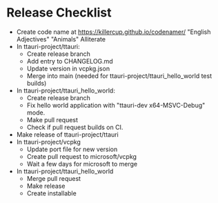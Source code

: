 Release Checklist
=================

 * Create code name at <https://killercup.github.io/codenamer/> "English Adjectives" "Animals" Alliterate
 * In ttauri-project/ttauri:
   - Create release branch
   - Add entry to CHANGELOG.md 
   - Update version in vcpkg.json
   - Merge into main (needed for ttauri-project/ttauri\_hello\_world test builds)
 * In ttauri-project/ttauri\_hello\_world:
   - Create release branch
   - Fix hello world application with "ttauri-dev x64-MSVC-Debug" mode.
   - Make pull request
   - Check if pull request builds on CI.
 * Make release of ttauri-project/ttauri
 * In ttauri-project/vcpkg
   - Update port file for new version
   - Create pull request to microsoft/vcpkg
   - Wait a few days for microsoft to merge
 * In ttauri-project/ttauri\_hello\_world
   - Merge pull request
   - Make release
   - Create installable


